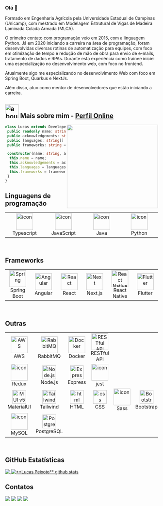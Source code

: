 ### Olá 👋


Formado em Engenharia Agrícola pela Universidade Estadual de Campinas (Unicamp), com mestrado em Modelagem Estrutural de Vigas de Madeira Laminada Colada Armada (MLCA).

O primeiro contato com programação veio em 2015, com a linguagem Python. Já em 2020 iniciando a carreira na área de programação, foram desenvolvidas diversas rotinas de automatização para equipes, com foco em otimização de tempo e redução de mão de obra para envio de e-mails, tratamento de dados e RPAs. Durante esta experiência como trainee iniciei uma especialização no desenvolvimento web, com foco no frontend.

Atualmente sigo me especializando no desenvolvimento Web com foco em Spring Boot, Quarkus e NextJs.

Além disso, atuo como mentor de desenvolvedores que estão iniciando a carreira.

## <img width="45" alt="about" src="https://raw.github.com/elizarov/elizarov/master/about.png"> Mais sobre mim - <a href="https://lucas-peixoto-perfil.vercel.app" alt="Perfil Online" target="_blank">Perfil Online</a>

<img align="right" width="300" height="275" src="https://i2.wp.com/allhtaccess.info/wp-content/uploads/2018/03/programming.gif?fit=1281%2C716&ssl=1" />

```typescript
class Lucas extends Developer {
 public readonly name: string; = "Lucas Sacramoni Peixoto Fernandes"
 public acknowledgements: string; = "Sênior Software Developer"
 public languages: string[] = ["Java", "JavaScript", "TypeScript", "Python"]
 public frameworks: string = ["Angular", "React", "NextJs", "React Native", "Spring Boot"];

 constructor(name: string, acknowledgements: string[], languages: string[], frameworks: string[]) {
  this.name = name;
  this.acknowledgements = acknowledgements;
  this.languages = languages;
  this.frameworks = frameworks;
 }
}
```

## **Linguagens de programação**

<p align="center">
 <table align="center">
   <tr>
      <td align="center" width="120">
       <img src="https://techstack-generator.vercel.app/ts-icon.svg" alt="icon" width="55" height="55" />
       <br>Typescript
     </td>
     <td align="center" width="120">
       <img src="https://techstack-generator.vercel.app/js-icon.svg" alt="icon" width="55" height="55" />
       <br>JavaScript
     </td>
     <td align="center" width="120">
       <img src="https://techstack-generator.vercel.app/java-icon.svg" alt="icon" width="55" height="55" />
       <br>Java
     </td>
     <td align="center" width="120">
       <img src="https://techstack-generator.vercel.app/python-icon.svg" alt="icon" width="55" height="55" />
       <br>Python
     </td>
   </tr>
 </table>
</p>
<br>
</div>

## **Frameworks**

<p align="center">
 <table align="center">
   <tr>
     <td align="center" width="120">
       <img src="https://skillicons.dev/icons?i=spring" width="55" height="55" alt="Spring" />
       <br>Spring Boot
     </td>
     <td align="center" width="120">
       <img src="https://skillicons.dev/icons?i=angular" width="55" height="55" alt="Angular" />
       <br>Angular
     </td>
     <td align="center" width="120">
       <img src="https://skillicons.dev/icons?i=react" width="55" height="55" alt="React" />
       <br>React
     </td>
     <td align="center" width="120">
       <img src="https://skillicons.dev/icons?i=nextjs" width="55" height="55" alt="Next" />
       <br>Next.js
     </td>
    <td align="center" width="120">
       <img src="https://skillicons.dev/icons?i=react-native" width="55" height="55" alt="React Native" />
       <br>React Native
     </td>
    <td align="center" width="120">
       <img src="https://skillicons.dev/icons?i=flutter" width="55" height="55" alt="Flutter" />
       <br>Flutter
     </td>
  </tr> 
 </table>
</p>
<br>
</div>

## **Outras**

<p align="center">
 <table align="center">
   <tr>
    <td align="center" width="120">
      <img src="https://techstack-generator.vercel.app/aws-icon.svg" alt="AWS" width="55" height="55" />
      <br>AWS
    </td>
    <td align="center" width="120">
      <img src="https://skillicons.dev/icons?i=rabbitmq" width="55" height="55" alt="RabbitMQ" />
      <br>RabbitMQ
    </td>
    <td align="center" width="120">
      <img src="https://skillicons.dev/icons?i=docker" width="55" height="55" alt="Docker" />
      <br>Docker
    </td>
    <td align="center" width="120">
      <img src="https://techstack-generator.vercel.app/restapi-icon.svg" alt="RESTful API" width="55" height="55" />
      <br>RESTful API
    </td>
  </tr>
  <tr>
    <td align="center" width="120">
      <img src="https://techstack-generator.vercel.app/redux-icon.svg" alt="icon" width="55" height="55" />
      <br>Redux
    </td>
    <td align="center" width="120">
      <img src="https://skillicons.dev/icons?i=nodejs" width="45" height="45" alt="Node.js" />
      <br>Node.js
    </td>
    <td align="center" width="120">
      <img src="https://skillicons.dev/icons?i=express" width="45" height="45" alt="Express" />
      <br>Express
    </td>
    <td align="center" width="120">
      <img src="https://skillicons.dev/icons?i=jest" alt="icon" width="55" height="55" />
      <br>jest
    </td>
  </tr>
  <tr>
    <td align="center" width="120">
      <img src="https://skillicons.dev/icons?i=materialui" width="45" height="45" alt="MUI v5" />
      <br>MaterialUI
    </td>
    <td align="center" width="120">
      <img src="https://skillicons.dev/icons?i=tailwind" width="45" height="45" alt="Tailwind" />
      <br>Tailwind
    </td>
    <td align="center" width="120">
      <img src="https://skillicons.dev/icons?i=html" width="45" height="45" alt="html" />
      <br>HTML
    </td>
    <td align="center" width="120">
      <img src="https://skillicons.dev/icons?i=css" width="45" height="45" alt="css" />
      <br>CSS
    </td>
    <td align="center" width="120">
      <img src="https://techstack-generator.vercel.app/sass-icon.svg" alt="icon" width="55" height="55" />
      <br>Sass
    </td>
    <td align="center" width="120">
      <img src="https://skillicons.dev/icons?i=bootstrap" width="45" height="45" alt="Bootstrap" />
      <br>Bootstrap
    </td>
    
  </tr>
  <tr>
    <td align="center" width="120">
      <img src="https://techstack-generator.vercel.app/mysql-icon.svg" alt="icon" width="55" height="55" />
      <br>MySQL
    </td>
    <td align="center" width="120">
      <img src="https://skillicons.dev/icons?i=postgres" width="45" height="45" alt="PostgreSQL" />
      <br>PostgreSQL
    </td>
  </tr>
 </table>
</p>
<br>
</div>

## **GitHub Estatísticas**

<a href="https://github.com/Gurupreet">
  <img align="top" src="https://github-readme-stats.vercel.app/api/top-langs/?username=lucasspeixoto&theme=dracula&line_height=40&hide_langs_below=1" />
</a>

<a href="https://github.com/Gurupreet">
 <img align="top" src="https://github-readme-stats.vercel.app/api?username=lucasspeixoto&show_icons=true&theme=dracula&line_height=40" alt="**Lucas Peixoto** github stats"/>
</a>

<br>

## **Contatos**

<p align="left">
<a href="https://api.whatsapp.com/send?phone=5519982621117&text=Ol%C3%A1%21+Lucas,%20tudo%20bem%20?&lang=pt_pt" alt="WhatsApp" target="_blank">
  <img src="https://img.shields.io/badge/-WhatsApp-25d366?style=flat-square&labelColor=25d366&logo=whatsapp&logoColor=white"/></a>
<a href="https://www.instagram.com/lspeixotof/" alt="Instagram" target="_blank">
  <img src="https://img.shields.io/badge/-Instagram-DF0174?style=flat-square&labelColor=DF0174&logo=instagram&logoColor=white"/></a>
 <a href="https://www.linkedin.com/in/lucassacramoni/" alt="Linkedin" target="_blank">
  <img src="https://img.shields.io/badge/-Linkedin-0e76a8?style=flat-square&logo=Linkedin&logoColor=white"/></a>
   <a href="https://www.facebook.com/lspeixotof/" alt="Facebook" target="_blank">
  <img src="https://img.shields.io/badge/-Facebook-3b5998?style=flat-square&labelColor=3b5998&logo=facebook&logoColor=white"/></a>
</p>
